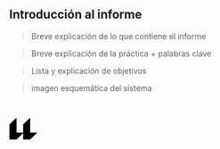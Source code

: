 ## Introducción al informe

> Breve explicación de lo que contiene el informe

> Breve explicación de la práctica + palabras clave

> Lista y explicación de objetivos

> imagen esquemática del sistema



<br>

![logo](icono-ull-negro.png)